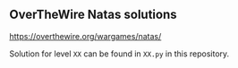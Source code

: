## OverTheWire Natas solutions
https://overthewire.org/wargames/natas/

Solution for level `XX` can be found in `XX.py` in this repository.

